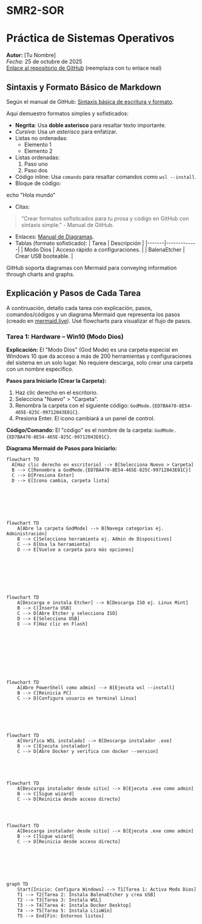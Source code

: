 # SMR2-SOR

# Práctica de Sistemas Operativos

**Autor:** [Tu Nombre]  
*Fecha:* 25 de octubre de 2025  
[Enlace al repositorio de GitHub](https://github.com/tu-usuario/tu-repo) (reemplaza con tu enlace real)

## Sintaxis y Formato Básico de Markdown

Según el manual de GitHub: [Sintaxis básica de escritura y formato](https://docs.github.com/es/get-started/writing-on-github/getting-started-with-writing-and-formatting-on-github/basic-writing-and-formatting-syntax).

Aquí demuestro formatos simples y sofisticados:

- **Negrita**: Usa **doble asterisco** para resaltar texto importante.
- *Cursiva*: Usa *un asterisco* para enfatizar.
- Listas no ordenadas:
  - Elemento 1
  - Elemento 2
- Listas ordenadas:
  1. Paso uno
  2. Paso dos
- Código inline: Usa `comando` para resaltar comandos como `wsl --install`.
- Bloque de código:


echo "Hola mundo"


- Citas:
> "Crear formatos sofisticados para tu prosa y código en GitHub con sintaxis simple." - Manual de GitHub.
- Enlaces: [Manual de Diagramas](https://docs.github.com/en/get-started/writing-on-github/working-with-advanced-formatting/creating-diagrams).
- Tablas (formato sofisticado):
| Tarea | Descripción |
|-------|-------------|
| Modo Dios | Acceso rápido a configuraciones. |
| BalenaEtcher | Crear USB booteable. |

GitHub soporta diagramas con Mermaid para conveying information through charts and graphs.

## Explicación y Pasos de Cada Tarea

A continuación, detallo cada tarea con explicación, pasos, comandos/códigos y un diagrama Mermaid que representa los pasos (creado en [mermaid.live](https://mermaid.live/)). Usé flowcharts para visualizar el flujo de pasos.

### Tarea 1: Hardware – Win10 (Modo Dios)

**Explicación:** El "Modo Dios" (God Mode) es una carpeta especial en Windows 10 que da acceso a más de 200 herramientas y configuraciones del sistema en un solo lugar. No requiere descarga, solo crear una carpeta con un nombre específico.

**Pasos para Iniciarlo (Crear la Carpeta):**
1. Haz clic derecho en el escritorio.
2. Selecciona "Nuevo" > "Carpeta".
3. Renombra la carpeta con el siguiente código: `GodMode.{ED7BA470-8E54-465E-825C-99712043E01C}`.
4. Presiona Enter. El icono cambiará a un panel de control.

**Código/Comando:** El "código" es el nombre de la carpeta: `GodMode.{ED7BA470-8E54-465E-825C-99712043E01C}`.

**Diagrama Mermaid de Pasos para Iniciarlo:**
```mermaid
flowchart TD
  A[Haz clic derecho en escritorio] --> B[Selecciona Nuevo > Carpeta]
  B --> C[Renombra a GodMode.{ED7BA470-8E54-465E-825C-99712043E01C}]
  C --> D[Presiona Enter]
  D --> E[Icono cambia, carpeta lista]







flowchart TD
    A[Abre la carpeta GodMode] --> B[Navega categorías ej. Administración]
    B --> C[Selecciona herramienta ej. Admin de Dispositivos]
    C --> D[Usa la herramienta]
    D --> E[Vuelve a carpeta para más opciones]








flowchart TD
    A[Descarga e instala Etcher] --> B[Descarga ISO ej. Linux Mint]
    B --> C[Inserta USB]
    C --> D[Abre Etcher y selecciona ISO]
    D --> E[Selecciona USB]
    E --> F[Haz clic en Flash]










flowchart TD
    A[Abre PowerShell como admin] --> B[Ejecuta wsl --install]
    B --> C[Reinicia PC]
    C --> D[Configura usuario en terminal Linux]






flowchart TD
    A[Verifica WSL instalado] --> B[Descarga instalador .exe]
    B --> C[Ejecuta instalador]
    C --> D[Abre Docker y verifica con docker --version]





flowchart TD
    A[Descarga instalador desde sitio] --> B[Ejecuta .exe como admin]
    B --> C[Sigue wizard]
    C --> D[Reinicia desde acceso directo]




flowchart TD
    A[Descarga instalador desde sitio] --> B[Ejecuta .exe como admin]
    B --> C[Sigue wizard]
    C --> D[Reinicia desde acceso directo]







graph TD
    Start[Inicio: Configura Windows] --> T1[Tarea 1: Activa Modo Dios]
    T1 --> T2[Tarea 2: Instala BalenaEtcher y crea USB]
    T2 --> T3[Tarea 3: Instala WSL]
    T3 --> T4[Tarea 4: Instala Docker Desktop]
    T4 --> T5[Tarea 5: Instala LliuWin]
    T5 --> End[Fin: Entornos listos]
